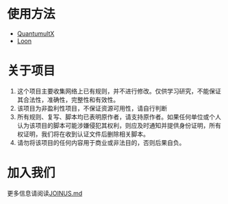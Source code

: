 # 使用方法
- [QuantumultX](https://github.com/Akimio521/BetterRuler/tree/main/QuantumultX)
- [Loon](https://github.com/Akimio521/BetterRuler/tree/main/Loon)

# 关于项目
1. 这个项目主要收集网络上已有规则，并不进行修改。仅供学习研究，不能保证其合法性，准确性，完整性和有效性。
2. 该项目为非盈利性项目，不保证资源可用性，请自行判断
3. 所有规则、复写、脚本均已表明原作者，请支持原作者。如果任何单位或个人认为该项目的脚本可能涉嫌侵犯其权利，则应及时通知并提供身份证明，所有权证明，我们将在收到认证文件后删除相关脚本。
4. 请勿将该项目的任何内容用于商业或非法目的，否则后果自负。
 
# 加入我们
更多信息请阅读[JOINUS.md](https://github.com/Akimio521/ButterRuler/blob/main/JOINUS.md)